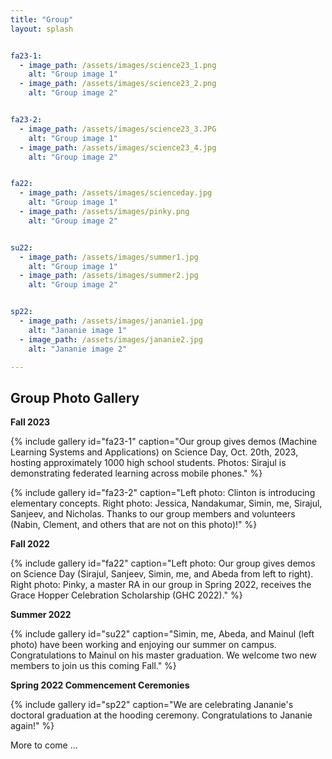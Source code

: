 ```yaml
---
title: "Group"
layout: splash


fa23-1:
  - image_path: /assets/images/science23_1.png
    alt: "Group image 1"
  - image_path: /assets/images/science23_2.png
    alt: "Group image 2"


fa23-2:
  - image_path: /assets/images/science23_3.JPG
    alt: "Group image 1"
  - image_path: /assets/images/science23_4.jpg
    alt: "Group image 2"


fa22:
  - image_path: /assets/images/scienceday.jpg
    alt: "Group image 1"
  - image_path: /assets/images/pinky.png
    alt: "Group image 2"


su22:
  - image_path: /assets/images/summer1.jpg
    alt: "Group image 1"
  - image_path: /assets/images/summer2.jpg
    alt: "Group image 2"


sp22:
  - image_path: /assets/images/jananie1.jpg
    alt: "Jananie image 1"
  - image_path: /assets/images/jananie2.jpg
    alt: "Jananie image 2"

---
```




## Group Photo Gallery


**Fall 2023** 


{% include gallery id="fa23-1" caption="Our group gives demos (Machine Learning Systems and Applications) on Science Day, Oct. 20th, 2023, hosting approximately 1000 high school students. Photos: Sirajul is demonstrating federated learning across mobile phones." %}

{% include gallery id="fa23-2" caption="Left photo: Clinton is introducing elementary concepts. Right photo: Jessica, Nandakumar, Simin, me, Sirajul, Sanjeev, and Nicholas. Thanks to our group members and volunteers (Nabin, Clement, and others that are not on this photo)!" %}



**Fall 2022** 


{% include gallery id="fa22" caption="Left photo: Our group gives demos on Science Day (Sirajul, Sanjeev, Simin, me, and Abeda from left to right). Right photo: Pinky, a master RA in our group in Spring 2022, receives the Grace Hopper Celebration Scholarship (GHC 2022)." %}



**Summer 2022**


{% include gallery id="su22" caption="Simin, me, Abeda, and Mainul (left photo) have been working and enjoying our summer on campus. Congratulations to Mainul on his master graduation. We welcome two new members to join us this coming Fall." %}



**Spring 2022 Commencement Ceremonies**

{% include gallery id="sp22" caption="We are celebrating Jananie's doctoral graduation at the hooding ceremony. Congratulations to Jananie again!" %}


More to come ...

